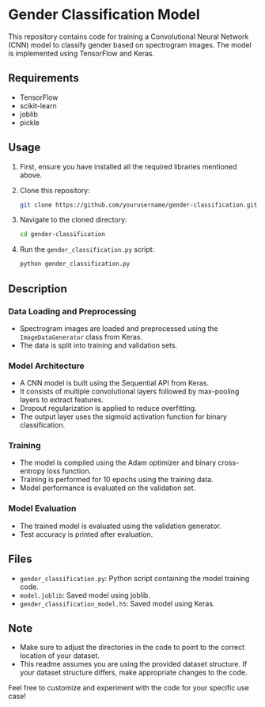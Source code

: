 
# Gender Classification Model

This repository contains code for training a Convolutional Neural Network (CNN) model to classify gender based on spectrogram images. The model is implemented using TensorFlow and Keras.

## Requirements
- TensorFlow
- scikit-learn
- joblib
- pickle

## Usage

1. First, ensure you have installed all the required libraries mentioned above.

2. Clone this repository:

    ```bash
    git clone https://github.com/yourusername/gender-classification.git
    ```

3. Navigate to the cloned directory:

    ```bash
    cd gender-classification
    ```

4. Run the `gender_classification.py` script:

    ```bash
    python gender_classification.py
    ```

## Description

### Data Loading and Preprocessing

- Spectrogram images are loaded and preprocessed using the `ImageDataGenerator` class from Keras.
- The data is split into training and validation sets.

### Model Architecture

- A CNN model is built using the Sequential API from Keras.
- It consists of multiple convolutional layers followed by max-pooling layers to extract features.
- Dropout regularization is applied to reduce overfitting.
- The output layer uses the sigmoid activation function for binary classification.

### Training

- The model is compiled using the Adam optimizer and binary cross-entropy loss function.
- Training is performed for 10 epochs using the training data.
- Model performance is evaluated on the validation set.

### Model Evaluation

- The trained model is evaluated using the validation generator.
- Test accuracy is printed after evaluation.

## Files

- `gender_classification.py`: Python script containing the model training code.
- `model.joblib`: Saved model using joblib.
- `gender_classification_model.h5`: Saved model using Keras.

## Note

- Make sure to adjust the directories in the code to point to the correct location of your dataset.
- This readme assumes you are using the provided dataset structure. If your dataset structure differs, make appropriate changes to the code.

Feel free to customize and experiment with the code for your specific use case!
